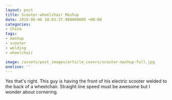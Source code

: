 ```yaml
---
layout: post
title: Scooter-wheelchair Mashup
date: 2010-06-06 10:03:37.000000000 +08:00
categories:
- China
tags:
- mashup
- scooter
- welding
- wheelchair

image: /assets/post_images/article_covers/scooter-mashup-full.jpg
oneline: ''
---
```

Yes that's right. This guy is having the front of his electric scooter welded to the back of a wheelchair. Straight line speed must be awesome but I wonder about cornering.

